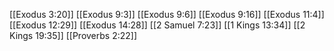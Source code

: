[[Exodus 3:20]]
[[Exodus 9:3]]
[[Exodus 9:6]]
[[Exodus 9:16]]
[[Exodus 11:4]]
[[Exodus 12:29]]
[[Exodus 14:28]]
[[2 Samuel 7:23]]
[[1 Kings 13:34]]
[[2 Kings 19:35]]
[[Proverbs 2:22]]
